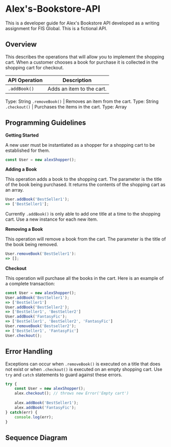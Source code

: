 # Alex's-Bookstore-API
This is a developer guide for Alex's Bookstore API developed as a writing assignment for FIS Global. This is a fictional API. 

## Overview
This describes the operations that will allow you to implement the shopping cart. When a customer chooses a book for purchase it is collected in the shopping cart for checkout. 

API Operation | Description
--- | ---
`.addBook()` | Adds an item to the cart. 
Type: String
`.removeBook()` | Removes an item from the cart. 
Type: String
`.checkout()` | Purchases the items in the cart. 
Type: Array

## Programming Guidelines
**Getting Started**

A new user must be instantiated as a shopper for a shopping cart to be established for them.
```javascript
const User = new alexShopper();
```

**Adding a Book**

This operation adds a book to the shopping cart. The parameter is the title of the book being purchased. It returns the contents of the shopping cart as an array.
```javascript
User.addBook('BestSeller1');
=> ['BestSeller1'];
```
Currently `.addBook()` is only able to add one title at a time to the shopping cart. Use a new instance for each new item.

**Removing a Book**

This operation will remove a book from the cart. The parameter is the title of the book being removed.
```javascript
User.removeBook('BestSeller1'):
=> [];
```

**Checkout**

This operation will purchase all the books in the cart. Here is an example of a complete transaction:
```javascript
const User = new alexShopper();
User.addBook('BestSeller1');
=> ['BestSeller1']
User.addBook('BestSeller2');
=> ['BestSeller1', 'BestSeller2']
User.addBook('FantasyFic');
=> ['BestSeller1', 'BestSeller2', 'FantasyFic']
User.removeBook('Bestseller2');
=> ['BestSeller1', 'FantasyFic']
User.checkout();
```
## Error Handling
Exceptions can occur when `.removeBook()` is executed on a title that does not exist or when `.checkout()` is executed on an empty shopping cart. Use `try` and `catch` statements to guard against these errors. 

```javascript
try {
	const User = new alexShopper();
	alex.checkout(); // throws new Error('Empty cart')
	
	alex.addBook('BestSeller1');
	alex.addBook('FantasyFic');
} catch(err) {
	console.log(err);
}
```
## Sequence Diagram
